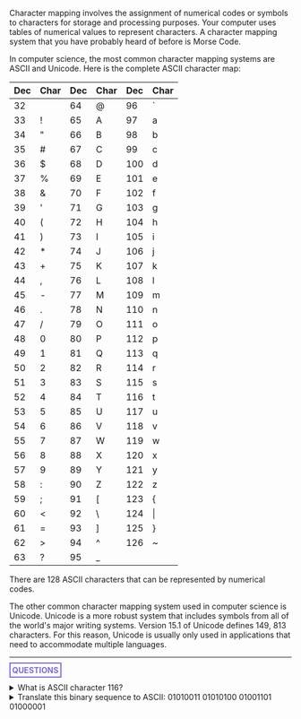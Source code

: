 Character mapping involves the assignment of numerical codes or symbols to characters for storage and processing purposes. Your computer uses tables of numerical values to represent characters. A character mapping system that you have probably heard of before is Morse Code.

In computer science, the most common character mapping systems are ASCII and Unicode. Here is the complete ASCII character map:

| Dec | Char | Dec | Char | Dec | Char |
| --- | ---- | --- | ---- | --- | ---- |
| 32  |      | 64  | @    | 96  | `    |
| 33  | !    | 65  | A    | 97  | a    |
| 34  | "    | 66  | B    | 98  | b    |
| 35  | #    | 67  | C    | 99  | c    |
| 36  | $    | 68  | D    | 100 | d    |
| 37  | %    | 69  | E    | 101 | e    |
| 38  | &    | 70  | F    | 102 | f    |
| 39  | '    | 71  | G    | 103 | g    |
| 40  | (    | 72  | H    | 104 | h    |
| 41  | )    | 73  | I    | 105 | i    |
| 42  | *    | 74  | J    | 106 | j    |
| 43  | +    | 75  | K    | 107 | k    |
| 44  | ,    | 76  | L    | 108 | l    |
| 45  | -    | 77  | M    | 109 | m    |
| 46  | .    | 78  | N    | 110 | n    |
| 47  | /    | 79  | O    | 111 | o    |
| 48  | 0    | 80  | P    | 112 | p    |
| 49  | 1    | 81  | Q    | 113 | q    |
| 50  | 2    | 82  | R    | 114 | r    |
| 51  | 3    | 83  | S    | 115 | s    |
| 52  | 4    | 84  | T    | 116 | t    |
| 53  | 5    | 85  | U    | 117 | u    |
| 54  | 6    | 86  | V    | 118 | v    |
| 55  | 7    | 87  | W    | 119 | w    |
| 56  | 8    | 88  | X    | 120 | x    |
| 57  | 9    | 89  | Y    | 121 | y    |
| 58  | :    | 90  | Z    | 122 | z    |
| 59  | ;    | 91  | [    | 123 | {    |
| 60  | <    | 92  | \    | 124 | \|   |
| 61  | =    | 93  | ]    | 125 | }    |
| 62  | >    | 94  | ^    | 126 | ~    |
| 63  | ?    | 95  | _    |     |      |

There are 128 ASCII characters that can be represented by numerical codes.

The other common character mapping system used in computer science is Unicode. Unicode is a more robust system that includes symbols from all of the world's major writing systems. Version 15.1 of Unicode defines 149, 813 characters. For this reason, Unicode is usually only used in applications that need to accommodate multiple languages.

<hr>

**<span style="color: #7b6cd9; border: 2px solid #7b6cd9; padding: 3px">QUESTIONS</span>**

<details>
	<summary>What is ASCII character 116?</summary>
		<p style="font-style: italic">t</p>
</details>
<details>
	<summary>Translate this binary sequence to ASCII: 01010011 01010100 01001101 01000001</summary>
		<p style="font-style: italic">STMA</p>
</details>



